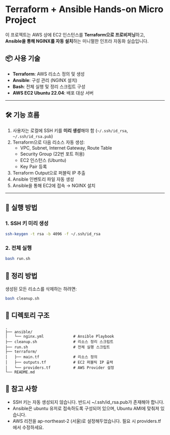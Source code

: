 # Terraform + Ansible Hands-on Micro Project

이 프로젝트는 AWS 상에 EC2 인스턴스를 **Terraform으로 프로비저닝**하고,  
**Ansible을 통해 NGINX를 자동 설치**하는 미니멀한 인프라 자동화 실습입니다.

## 📦 사용 기술

- **Terraform**: AWS 리소스 정의 및 생성
- **Ansible**: 구성 관리 (NGINX 설치)
- **Bash**: 전체 실행 및 정리 스크립트 구성
- **AWS EC2 Ubuntu 22.04**: 배포 대상 서버

---

## 🛠️ 기능 흐름

1. 사용자는 로컬에 SSH 키를 **미리 생성**해야 함 (`~/.ssh/id_rsa`, `~/.ssh/id_rsa.pub`)
2. Terraform으로 다음 리소스 자동 생성:
   - VPC, Subnet, Internet Gateway, Route Table
   - Security Group (22번 포트 허용)
   - EC2 인스턴스 (Ubuntu)
   - Key Pair 등록
3. Terraform Output으로 퍼블릭 IP 추출
4. Ansible 인벤토리 파일 자동 생성
5. Ansible을 통해 EC2에 접속 → NGINX 설치

---

## 🚀 실행 방법

### 1. SSH 키 미리 생성

```bash
ssh-keygen -t rsa -b 4096 -f ~/.ssh/id_rsa
```

### 2. 전체 실행

```bash
bash run.sh
```

## 🧹 정리 방법

생성된 모든 리소스를 삭제하는 하려면:

```bash
bash cleanup.sh
```

## 📁 디렉토리 구조

```text
.
├── ansible/
│   └── nginx.yml             # Ansible Playbook
├── cleanup.sh                # 리소스 정리 스크립트
├── run.sh                    # 전체 실행 스크립트
├── terraform/
│   ├── main.tf               # 리소스 정의
│   ├── outputs.tf            # EC2 퍼블릭 IP 출력
│   └── providers.tf          # AWS Provider 설정
└── README.md
```

## 📌 참고 사항

- SSH 키는 자동 생성되지 않습니다. 반드시 ~/.ssh/id_rsa.pub가 존재해야 합니다.
- Ansible은 ubuntu 유저로 접속하도록 구성되어 있으며, Ubuntu AMI에 맞춰져 있습니다.
- AWS 리전을 ap-northeast-2 (서울)로 설정해두었습니다. 필요 시 providers.tf에서 수정하세요.

